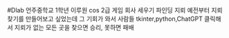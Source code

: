 \#Dlab
언주중학교 1학년 이루원
cos 2급
게임 회사 세우기
파인딩 지뢰
예전부터 지뢰찾기를 만들어보고 싶었는데
그 기회가 와서
사람들
tkinter,python,ChatGPT
클릭해서 지뢰가 없는 모든 곳을 찾으면 승리,
못하면 패배
